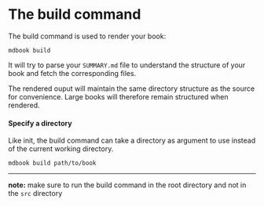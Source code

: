 # The build command

The build command is used to render your book:

```
mdbook build
```

It will try to parse your `SUMMARY.md` file to understand the structure of your book
and fetch the corresponding files.

The rendered ouput will maintain the same directory structure as the source for
convenience. Large books will therefore remain structured when rendered.

#### Specify a directory

Like init, the build command can take a directory as argument to use instead of the
current working directory.

```
mdbook build path/to/book
```

-------------------

**note:** make sure to run the build command in the root directory and not in the `src` directory
